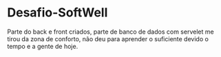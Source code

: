 # Desafio-SoftWell
Parte do back e front criados, parte de banco de dados com servelet me tirou da zona de conforto, não deu para aprender o suficiente devido o tempo e a gente de hoje.
